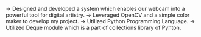 -> Designed and developed a system which enables our webcam into a powerful tool for digital artistry.
-> Leveraged OpenCV and a simple color maker to develop my project.
-> Utilized Python Programming Language.
-> Utilized Deque module which is a part of collections library of Pyhton.
